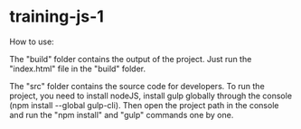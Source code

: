 # training-js-1

How to use:

The "build" folder contains the output of the project. Just run the "index.html" file in the "build" folder.

The "src" folder contains the source code for developers.
To run the project, you need to install nodeJS, install gulp globally through the console (npm install --global gulp-cli).
Then open the project path in the console and run the "npm install" and "gulp" commands one by one. 
